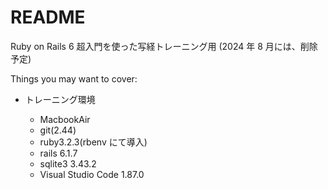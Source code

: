 # README

Ruby on Rails 6 超入門を使った写経トレーニング用
(2024 年 8 月には、削除予定)

Things you may want to cover:

- トレーニング環境

  - MacbookAir
  - git(2.44)
  - ruby3.2.3(rbenv にて導入)
  - rails 6.1.7
  - sqlite3 3.43.2
  - Visual Studio Code 1.87.0
